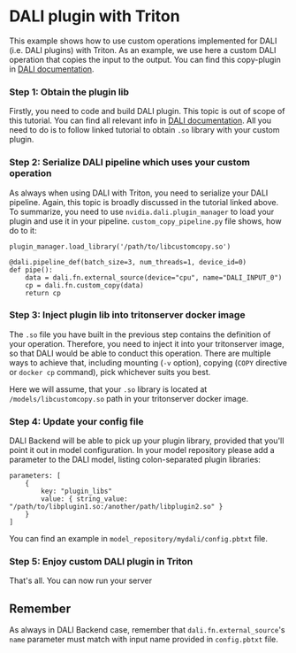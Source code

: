 # DALI plugin with Triton

This example shows how to use custom operations implemented for DALI
(i.e. DALI plugins) with Triton. As an example, we use here a custom DALI
operation that copies the input to the output. You can find this copy-plugin in
[DALI documentation](https://docs.nvidia.com/deeplearning/dali/master-user-guide/docs/examples/custom_operations/custom_operator/create_a_custom_operator.html).

### Step 1: Obtain the plugin lib

Firstly, you need to code and build DALI plugin. This topic is
out of scope of this tutorial. You can find all relevant info in
[DALI documentation](https://docs.nvidia.com/deeplearning/dali/master-user-guide/docs/examples/custom_operations/custom_operator/create_a_custom_operator.html). All you need to do is to follow linked tutorial to obtain `.so` library with your custom plugin.

### Step 2: Serialize DALI pipeline which uses your custom operation

As always when using DALI with Triton, you need to serialize your DALI pipeline.
Again, this topic is broadly discussed in the tutorial linked above. To summarize,
you need to use `nvidia.dali.plugin_manager` to load your plugin and use it in
your pipeline. `custom_copy_pipeline.py` file shows, how do to it:

    plugin_manager.load_library('/path/to/libcustomcopy.so')
    
    @dali.pipeline_def(batch_size=3, num_threads=1, device_id=0)
    def pipe():
        data = dali.fn.external_source(device="cpu", name="DALI_INPUT_0")
        cp = dali.fn.custom_copy(data)
        return cp

### Step 3: Inject plugin lib into tritonserver docker image

The `.so` file you have built in the previous step contains the
definition of your operation. Therefore, you need to inject it
into your tritonserver image, so that DALI would be able to conduct
this operation. There are multiple ways to achieve that, including
mounting (`-v` option), copying (`COPY` directive or `docker cp` command),
pick whichever suits you best.

Here we will assume, that your `.so` library is located at
`/models/libcustomcopy.so` path in your tritonserver docker image.

### Step 4: Update your config file

DALI Backend will be able to pick up your plugin library, provided
that you'll point it out in model configuration. In your model repository
please add a parameter to the DALI model, listing colon-separated plugin libraries:

    parameters: [
        {
            key: "plugin_libs"
            value: { string_value: "/path/to/libplugin1.so:/another/path/libplugin2.so" }
        }
    ]

You can find an example in `model_repository/mydali/config.pbtxt` file.

### Step 5: Enjoy custom DALI plugin in Triton

That's all. You can now run your server

## Remember

As always in DALI Backend case, remember that `dali.fn.external_source`'s `name` parameter must match
with input name provided in `config.pbtxt` file. 